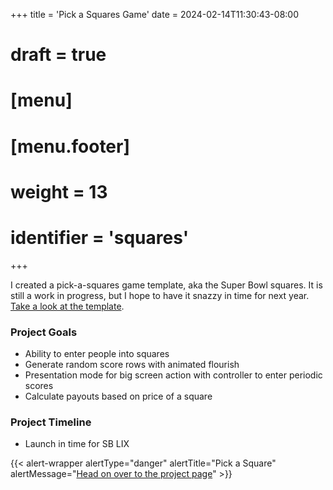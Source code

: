 +++
title = 'Pick a Squares Game'
date = 2024-02-14T11:30:43-08:00
# draft = true
# [menu]
#  [menu.footer]
#   weight = 13
#   identifier = 'squares'
+++

I created a pick-a-squares game template, aka the Super Bowl squares. It is still a work in progress, but I hope to have it snazzy in time for next year. [Take a look at the template](/pick-a-square-game/grid-basic/).

### Project Goals

- Ability to enter people into squares
- Generate random score rows with animated flourish
- Presentation mode for big screen action with controller to enter periodic scores
- Calculate payouts based on price of a square

### Project Timeline

- Launch in time for SB LIX

{{< alert-wrapper alertType="danger" alertTitle="Pick a Square" alertMessage="[Head on over to the project page](/projects/pick-a-square)" >}}
